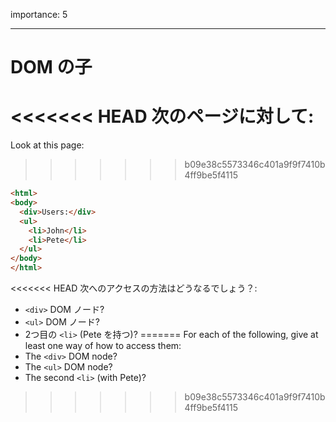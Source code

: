 importance: 5

---

# DOM の子

<<<<<<< HEAD
次のページに対して:
=======
Look at this page:
>>>>>>> b09e38c5573346c401a9f9f7410b4ff9be5f4115

```html
<html>
<body>
  <div>Users:</div>
  <ul>
    <li>John</li>
    <li>Pete</li>
  </ul>
</body>
</html>
```

<<<<<<< HEAD
次へのアクセスの方法はどうなるでしょう？:
- `<div>` DOM ノード?
- `<ul>` DOM ノード?
- 2つ目の `<li>` (Pete を持つ)?
=======
For each of the following, give at least one way of how to access them:
- The `<div>` DOM node?
- The `<ul>` DOM node?
- The second `<li>` (with Pete)?
>>>>>>> b09e38c5573346c401a9f9f7410b4ff9be5f4115
